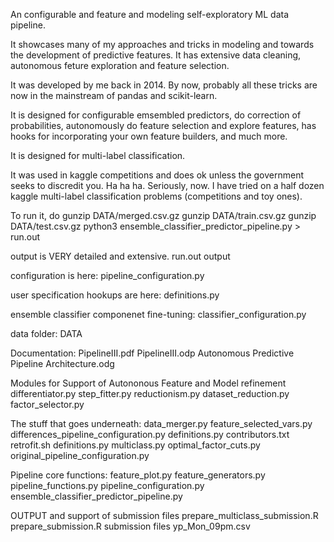 
An configurable and feature and modeling self-exploratory ML data pipeline.  

It showcases many of my approaches and tricks in modeling and towards the 
development of predictive features. It has extensive data cleaning, autonomous
feture exploration and feature selection.

It was developed by me back in 2014. By now, probably all these tricks are
now in the mainstream of pandas and scikit-learn.


It is designed for configurable emsembled predictors, do correction of 
probabilities, autonomously do feature selection and explore features,
has hooks for incorporating your own feature builders, and much more.

It is designed for multi-label classification.

It was used in kaggle competitions and does ok unless the government 
seeks to discredit you. Ha ha ha. Seriously, now. I have tried on a
half dozen kaggle multi-label classification problems (competitions
and toy ones).

To run it, do
gunzip DATA/merged.csv.gz
gunzip DATA/train.csv.gz
gunzip DATA/test.csv.gz
python3 ensemble_classifier_predictor_pipeline.py > run.out

output is VERY detailed and extensive.
run.out
output

configuration is here:
pipeline_configuration.py

user specification hookups are here:
definitions.py

ensemble classifier componenet fine-tuning:
classifier_configuration.py

data folder:
DATA

Documentation:
PipelineIII.pdf
PipelineIII.odp
Autonomous Predictive Pipeline Architecture.odg

Modules for Support of Autononous Feature and Model refinement
differentiator.py
step_fitter.py
reductionism.py
dataset_reduction.py
factor_selector.py

The stuff that goes underneath:
data_merger.py
feature_selected_vars.py
differences_pipeline_configuration.py
definitions.py
contributors.txt
retrofit.sh
definitions.py
multiclass.py
optimal_factor_cuts.py
original_pipeline_configuration.py

Pipeline core functions:
feature_plot.py
feature_generators.py
pipeline_functions.py
pipeline_configuration.py
ensemble_classifier_predictor_pipeline.py

OUTPUT and support of submission files 
prepare_multiclass_submission.R
prepare_submission.R
submission files
yp_Mon_09pm.csv
